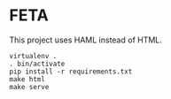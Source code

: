# FETA

This project uses HAML instead of HTML.


    virtualenv .
    . bin/activate
    pip install -r requirements.txt
    make html
    make serve
